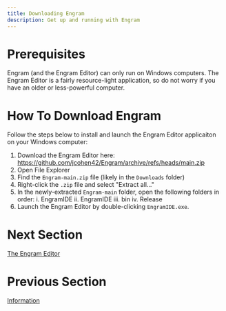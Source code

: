 ```yaml
---
title: Downloading Engram
description: Get up and running with Engram
---
```


# Prerequisites
Engram (and the Engram Editor) can only run on Windows computers. The Engram Editor is a fairly resource-light application, so do not worry if you have an older or less-powerful computer.

# How To Download Engram
Follow the steps below to install and launch the Engram Editor applicaiton on your Windows computer:
1. Download the Engram Editor here: https://github.com/jcohen42/Engram/archive/refs/heads/main.zip
2. Open File Explorer
3. Find the `Engram-main.zip` file (likely in the `Downloads` folder)
4. Right-click the `.zip` file and select "Extract all..."
5. In the newly-extracted `Engram-main` folder, open the following folders in order:
 i. EngramIDE
 ii. EngramIDE
 iii. bin
 iv. Release
6. Launch the Engram Editor by double-clicking `EngramIDE.exe`.

# Next Section
[The Engram Editor](3-editor.md)

# Previous Section
[Information](../1-info.md)